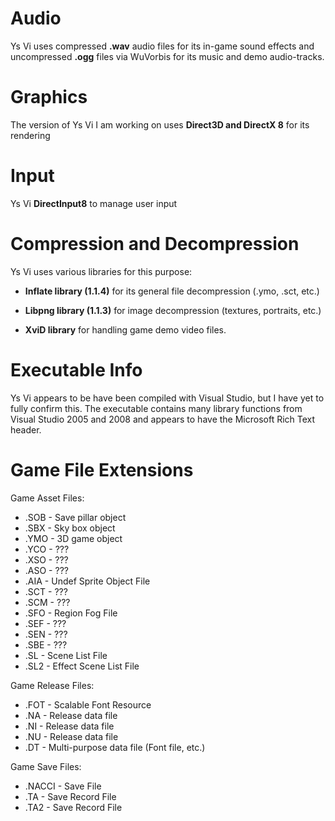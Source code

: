 # Audio
Ys Vi uses compressed **.wav** audio files for its in-game sound effects and uncompressed **.ogg** files via WuVorbis for its music and demo audio-tracks. 

# Graphics
The version of Ys Vi I am working on uses **Direct3D and DirectX 8** for its rendering

# Input
Ys Vi **DirectInput8** to manage user input

# Compression and Decompression
Ys Vi uses various libraries for this purpose:

- **Inflate library (1.1.4)** for its general file decompression (.ymo, .sct, etc.)

- **Libpng library (1.1.3)** for image decompression (textures, portraits, etc.)

- **XviD library** for handling game demo video files.

# Executable Info
Ys Vi appears to be have been compiled with Visual Studio, but I have yet to fully confirm this. The executable contains many library functions from Visual Studio 2005 and 2008 and appears to have the Microsoft Rich Text header.

# Game File Extensions
Game Asset Files:
- .SOB - Save pillar object
- .SBX - Sky box object
- .YMO - 3D game object
- .YCO - ???
- .XSO - ???
- .ASO - ???
- .AIA - Undef Sprite Object File
- .SCT - ???
- .SCM - ???
- .SFO - Region Fog File
- .SEF - ???
- .SEN - ???
- .SBE - ???
- .SL - Scene List File
- .SL2 - Effect Scene List File

Game Release Files:
- .FOT - Scalable Font Resource
- .NA - Release data file
- .NI - Release data file
- .NU - Release data file
- .DT - Multi-purpose data file (Font file, etc.)

Game Save Files:
- .NACCI - Save File
- .TA - Save Record File
- .TA2 - Save Record File

